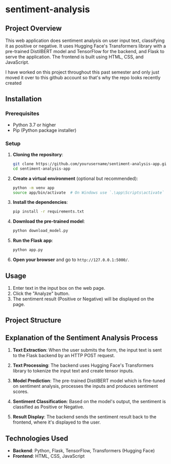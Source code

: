 # sentiment-analysis

## Project Overview
This web application does sentiment analysis on user input text, classifying it as positive or negative. It uses Hugging Face's Transformers library with a pre-trained DistilBERT model and TensorFlow for the backend, and Flask to serve the application. The frontend is built using HTML, CSS, and JavaScript.

I have worked on this project throughout this past semester and only just moved it over to this github account so that's why the repo looks recently created

## Installation

### Prerequisites

- Python 3.7 or higher
- Pip (Python package installer)

### Setup

1. **Cloning the repository**:

    ```sh
    git clone https://github.com/yourusername/sentiment-analysis-app.git
    cd sentiment-analysis-app
    ```

2. **Create a virtual environment** (optional but recommended):

    ```sh
    python -m venv app
    source app/bin/activate  # On Windows use `.\app\Scripts\activate`
    ```

3. **Install the dependencies**:

    ```sh
    pip install -r requirements.txt
    ```

4. **Download the pre-trained model**:

    ```sh
    python download_model.py
    ```

5. **Run the Flask app**:

    ```sh
    python app.py
    ```

6. **Open your browser** and go to `http://127.0.0.1:5000/`.

## Usage

1. Enter text in the input box on the web page.
2. Click the "Analyze" button.
3. The sentiment result (Positive or Negative) will be displayed on the page.

## Project Structure

## Explanation of the Sentiment Analysis Process

1. **Text Extraction**:
   When the user submits the form, the input text is sent to the Flask backend by an HTTP POST request.

2. **Text Processing**:
   The backend uses Hugging Face's Transformers library to tokenize the input text and create tensor inputs.

3. **Model Prediction**:
   The pre-trained DistilBERT model which is fine-tuned on sentiment analysis, processes the inputs and produces sentiment scores.

4. **Sentiment Classification**:
   Based on the model's output, the sentiment is classified as Positive or Negative.

5. **Result Display**:
   The backend sends the sentiment result back to the frontend, where it's displayed to the user.

## Technologies Used

- **Backend**: Python, Flask, TensorFlow, Transformers (Hugging Face)
- **Frontend**: HTML, CSS, JavaScript
